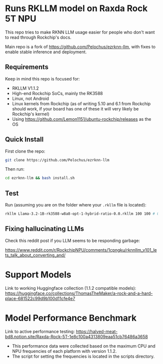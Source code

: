 # Runs RKLLM model on Raxda Rock 5T NPU
This repo tries to make RKNN LLM usage easier for people who don't want to read through Rockchip's docs.

Main repo is a fork of https://github.com/Pelochus/ezrknn-llm, with fixes to enable stable inference and deployment.

## Requirements
Keep in mind this repo is focused for:
- RKLLM V1.1.2
- High-end Rockchip SoCs, mainly the RK3588
- Linux, not Android
- Linux kernels from Rockchip (as of writing 5.10 and 6.1 from Rockchip should work, if your board has one of these it will very likely be Rockchip's kernel)
- Using https://github.com/Lemon1151/ubuntu-rockchip/releases as the OS

## Quick Install
First clone the repo:

```bash
git clone https://github.com/Pelochus/ezrknn-llm
```

Then run:

```bash
cd ezrknn-llm && bash install.sh
```

## Test
Run (assuming you are on the folder where your `.rkllm` file is located):

```bash
rkllm Llama-3.2-1B-rk3588-w8a8-opt-1-hybrid-ratio-0.0.rkllm 100 100 # Or any other model you like
```

## Fixing hallucinating LLMs
Check this reddit post if you LLM seems to be responding garbage:

https://www.reddit.com/r/RockchipNPU/comments/1cpngku/rknnllm_v101_lets_talk_about_converting_and/





# Support Models
Link to working Huggingface collection (1.1.2 compatible models): https://huggingface.co/collections/ThomasTheMaker/a-rock-and-a-hard-place-681522c99d9b100d11cfe4e7

# Model Performance Benchmark

Link to active performance testing: https://halved-meat-bd8.notion.site/Raxda-Rock-5T-1e8c100a4313809eaa51cb76486a3658


- This performance data were collected based on the maximum CPU and NPU frequencies of each platform with version 1.1.2. 
- The script for setting the frequencies is located in the scripts directory.
